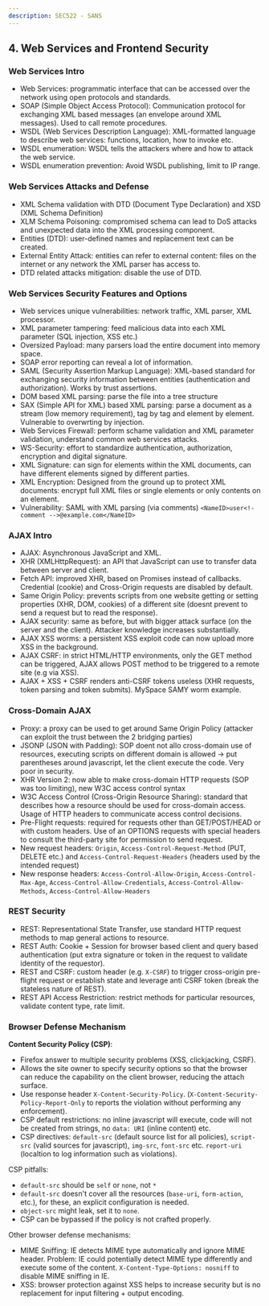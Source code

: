 ```yaml
---
description: SEC522 - SANS
---
```


## 4. Web Services and Frontend Security

### Web Services Intro

- Web Services: programmatic interface that can be accessed over the network using open protocols and standards.
- SOAP (Simple Object Access Protocol): Communication protocol for exchanging XML based messages (an envelope around XML messages). Used to call remote procedures.
- WSDL (Web Services Description Language): XML-formatted language to describe web services: functions, location, how to invoke etc.
- WSDL enumeration: WSDL tells the attackers where and how to attack the web service.
- WSDL enumeration prevention: Avoid WSDL publishing, limit to IP range.

### Web Services Attacks and Defense

- XML Schema validation with DTD (Document Type Declaration) and XSD (XML Schema Definition)
- XLM Schema Poisoning: compromised schema can lead to DoS attacks and unexpected data into the XML processing component.
- Entities (DTD): user-defined names and replacement text can be created.
- External Entity Attack: entities can refer to external content: files on the internet or any network the XML parser has access to.
- DTD related attacks mitigation: disable the use of DTD.

### Web Services Security Features and Options

- Web services unique vulnerabilities: network traffic, XML parser, XML processor.
- XML parameter tampering: feed malicious data into each XML parameter (SQL injection, XSS etc.)
- Oversized Payload: many parsers load the entire document into memory space.
- SOAP error reporting can reveal a lot of information.
- SAML (Security Assertion Markup Language): XML-based standard for exchanging security information between entities (authentication and authorization). Works by trust assertions.
- DOM based XML parsing: parse the file into a tree structure
- SAX (Simple API for XML) based XML parsing: parse a document as a stream (low memory requirement), tag by tag and element by element. Vulnerable to overwrting by injection.
- Web Services Firewall: perform schame validation and XML parameter validation, understand common web services attacks.
- WS-Security: effort to standardize authentication, authorization, encryption and digital signature.
- XML Signature: can sign for elements within the XML documents, can have different elements signed by different parties.
- XML Encryption: Designed from the ground up to protect XML documents: encrypt full XML files or single elements or only contents on an element.
- Vulnerability: SAML with XML parsing (via comments) `<NameID>user<!- comment -->@example.com</NameID>`

### AJAX Intro

- AJAX: Asynchronous JavaScript and XML.
- XHR (XMLHttpRequest): an API that JavaScript can use to transfer data between server and client.
- Fetch API: improved XHR, based on Promises instead of callbacks. Credential (cookie) and Cross-Origin requests are disabled by default.
- Same Origin Policy: prevents scripts from one website getting or setting properties (XHR, DOM, cookies) of a different site (doesnt prevent to send a request but to read the response).
- AJAX security: same as before, but with bigger attack surface (on the server and the client). Attacker knowledge increases substantially.
- AJAX XSS worms: a persistent XSS exploit code can now upload more XSS in the background.
- AJAX CSRF: in strict HTML/HTTP environments, only the GET method can be triggered, AJAX allows POST method to be triggered to a remote site (e.g via XSS).
- AJAX + XSS + CSRF renders anti-CSRF tokens useless (XHR requests, token parsing and token submits). MySpace SAMY worm example.

### Cross-Domain AJAX

- Proxy: a proxy can be used to get around Same Origin Policy (attacker can exploit the trust between the 2 bridging parties)
- JSONP (JSON with Padding): SOP doent not allo cross-domain use of resources, executing scripts on different domain is allowed -> put parentheses around javascript, let the client execute the code. Very poor in security.
- XHR Version 2: now able to make cross-domain HTTP requests (SOP was too limiting), new W3C access control syntax
- W3C Access Control (Cross-Origin Resource Sharing): standard that describes how a resource should be used for cross-domain access. Usage of HTTP headers to communicate access control decisions.
- Pre-Flight requests: required for requests other than GET/POST/HEAD or with custom headers. Use of an OPTIONS requests with special headers to consult the third-party site for permission to send request.
- New request headers: `Origin`, `Access-Control-Request-Method` (PUT, DELETE etc.) and `Access-Control-Request-Headers` (headers used by the intended request)
- New response headers: `Access-Control-Allow-Origin`, `Access-Control-Max-Age`, `Access-Control-Allow-Credentials`, `Access-Control-Allow-Methods`, `Access-Control-Allow-Headers`

### REST Security

- REST: Representational State Transfer, use standard HTTP request methods to map general actions to resource.
- REST Auth: Cookie + Session for browser based client and query based authentication (put extra signature or token in the request to validate identity of the requestor).
- REST and CSRF: custom header (e.g. `X-CSRF`) to trigger cross-origin pre-flight request or establish state and leverage anti CSRF token (break the stateless nature of REST).
- REST API Access Restriction: restrict methods for particular resources, validate content type, rate limit.

### Browser Defense Mechanism

**Content Security Policy (CSP)**:

- Firefox answer to multiple security problems (XSS, clickjacking, CSRF).
- Allows the site owner to specify security options so that the browser can reduce the capability on the client browser, reducing the attach surface.
- Use response header `X-Content-Security-Policy`. (`X-Content-Security-Policy-Report-Only` to reports the violation without performing any enforcement).
- CSP default restrictions: no inline javascript will execute, code will not be created from strings, no `data: URI` (inline content) etc.
- CSP directives: `default-src` (default source list for all policies), `script-src` (valid sources for javascript), `img-src`, `font-src` etc. `report-uri` (localtion to log information such as violations).

CSP pitfalls:

- `default-src` should be `self` or `none`, not `*`
- `default-src` doesn't cover all the resources (`base-uri`, `form-action`, etc.), for these, an explicit configuration is needed.
- `object-src` might leak, set it to `none`.
- CSP can be bypassed if the policy is not crafted properly.

Other browser defense mechanisms:

- MIME Sniffing: IE detects MIME type automatically and ignore MIME header. Problem: IE could potentially detect MIME type differently and execute some of the content. `X-Content-Type-Options: nosniff` to disable MIME sniffing in IE.
- XSS: browser protection against XSS helps to increase security but is no replacement for input filtering + output encoding.

